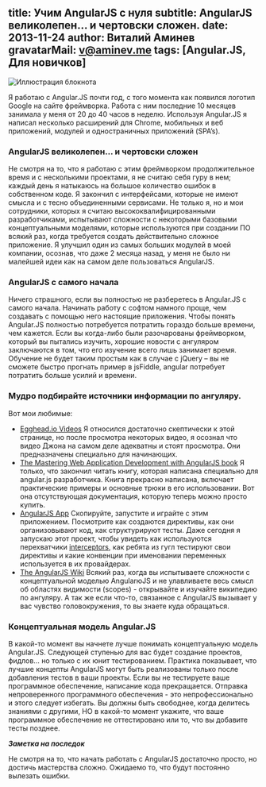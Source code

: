 title: Учим AngularJS с нуля
subtitle: AngularJS великолепен… и чертовски сложен.
date: 2013-11-24
author: Виталий Аминев
gravatarMail: v@aminev.me
tags: [Angular.JS, Для новичков]
---

![Иллюстрация блокнота](/blog/images/angularjsdrupal.png)

Я работаю с Angular.JS почти год, с того момента как появился логотип Google на сайте фреймворка. Работа с ним последние 10 месяцев занимала у меня от 20 до 40 часов в неделю. Используя Angular.JS я написал несколько расширений для Chrome, мобильных и веб приложений, модулей и одностраничных приложений (SPA’s). 

<!-- more -->

### AngularJS великолепен… и чертовски сложен

Не смотря на то, что я работаю с этим фреймворком продолжительное время и с несколькими проектами, я не считаю себя гуру в нем; каждый день я натыкаюсь на большое количество ошибок в собственном коде. Я закончил с интерфейсами, которые не имеют смысла и с тесно объединенными сервисами. Не только я, но и мои сотрудники, которых я считаю высококвалифицированными разработчиками, испытывают сложности с некоторыми базовыми концептуальными моделями, которые используются при создании ПО всякий раз, когда требуется создать действительно сложное приложение. Я улучшил один из самых больших модулей в моей компании, осознав, что даже 2 месяца назад, у меня не было ни малейшей идеи как на самом деле пользоваться AngularJS.

### AngularJS с самого начала

Ничего страшного, если вы полностью не разберетесь в Angular.JS с самого начала. Начинать работу с софтом намного проще, чем создавать с помощью него настоящие приложения. Чтобы понять Angular.JS полностью потребуется потратить гораздо больше времени, чем кажется.
Если вы когда-либо были разочарованы фреймворком, который вы пытались изучить, хорошие новости с ангуляром заключаются в том, что его изучение всего лишь занимает время. Обучение не будет таким простым как в случае с jQuery – вы не сможете быстро прогнать пример в jsFiddle, angular потребует потратить больше усилий и времени. 

### Мудро подбирайте источники информации по ангуляру. 

Вот мои любимые:

* [Egghead.io Videos](http://egghead.io/) Я относился достаточно скептически к этой странице, но после просмотра некоторых видео, я осознал что видео Джона на самом деле адекватны и стоят просмотра. Они предназначены специально для начинающих. 
* [The Mastering Web Application Development with AngularJS book](http://www.packtpub.com/angularjs-web-application-development/book) Я только, что закончил читать книгу, которая написана специально для angular.js разработчика. Книга прекрасно написана, включает практические примеры и основные трюки в его использовании. Вот она отсутствующая документация, которую теперь можно просто купить.
* [AngularJS App](https://github.com/angular-app/angular-app) Скопируйте, запустите и играйте с этим приложением. Посмотрите как создаются директивы, как они организовывают код, как структурируют тесты. Даже сегодня я запускаю этот проект, чтобы увидеть как используются перехватчики [interceptors](http://docs.angularjs.org/api/ng.$http), как ребята из гугл тестируют свои директивы и какие конвенции при именовании переменных используется в их провайдерах.
* [The AngularJS Wiki](https://github.com/angular/angular.js/wiki) Всякий раз, когда вы испытываете сложности с концептуальной моделью AngularюJS и не улавливаете весь смысл об областях видимости (scopes) - открывайте и изучайте википедию по ангуляру. А так же если что-то, связанное с AngularJS вызывает у вас чувство головокружения, то вы знаете куда обращаться.

### Концептуальная модель Angular.JS

В какой-то момент вы начнете лучше понимать концептуальную модель Angular.JS. Следующей ступенью для вас будет создание проектов, фидлов… но только с их юнит тестированием. Практика показывает, что лучшие концепты AngularJS могут быть реализованы только после добавления тестов в ваши проекты. Если вы не тестируете ваше программное обеспечение, написание кода прекращается. Отправка непроверенного программного обеспечения - это непрофессионально и этого следует избегать. Вы должны быть свободнее, когда делитесь знаниями с другими, НО в какой-то момент укажите, что ваше программное обеспечение не оттестировано или то, что вы добавите тесты позднее.

***Заметка на последок***

Не смотря на то, что начать работать с AngularJS  достаточно просто, но достичь мастерства сложно. Ожидаемо то, что будут постоянно вылезать ошибки. 
